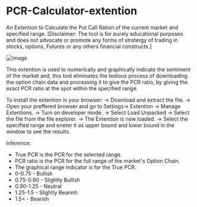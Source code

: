 # PCR-Calculator-extention
An Extention to Calculate the Put Call Ration of the current market and specified range.
[Disclaimer: The tool is for purely educational purposes and does not advocate or promote any forms of stratergy of trading in stocks, options, Futures or any others financial constructs.]


![image](https://github.com/VineethBhanukoti/PCR-Calculator-extention/assets/105901442/4d3959b4-5efb-4d9f-a267-0c953f635f5b)







This extention is used to numerically and graphically indicate the sentiment of the market and, this tool eliminates the tedious process of downloading the option chain data and processing it to give the PCR ratio, by giving the exact PCR ratio at the spot within the specified range.

To install the extention in your browser:
-> Download and extract the file.
-> Open your preffered browser and go to Settings-> Extention -> Manage Extentions.
-> Turn on developer mode.
-> Select Load Unpacked -> Select the file from the file explorer.
-> The Extention is now loaded.
-> Select the specified range and eneter it as upper bound and lower bound in the window to see the results.

Inference:
- True PCR is the PCR for the selected range.
- PCR ratio is the PCR for the full range of the market's Option Chain.
- The graphical range indicator is for the True PCR.
- 0-0.75 - Bullish
- 0.75-0.90 - Slightly Bullish
- 0.90-1.25 - Neutral
- 1.25-1.5 - Slightly Bearinh
- 1.5< - Bearish


